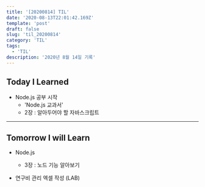 ```yaml
---
title: '[20200814] TIL'
date: '2020-08-13T22:01:42.169Z'
template: 'post'
draft: false
slug: 'til_20200814'
category: 'TIL'
tags:
  - 'TIL'
description: '2020년 8월 14일 기록'
---
```


## Today I Learned

- Node.js 공부 시작
  - 'Node.js 교과서'
  - 2장 : 알아두어야 할 자바스크립트

<hr>

## Tomorrow I will Learn

- Node.js

  - 3장 : 노드 기능 알아보기

- 연구비 관리 엑셀 작성 (LAB)
